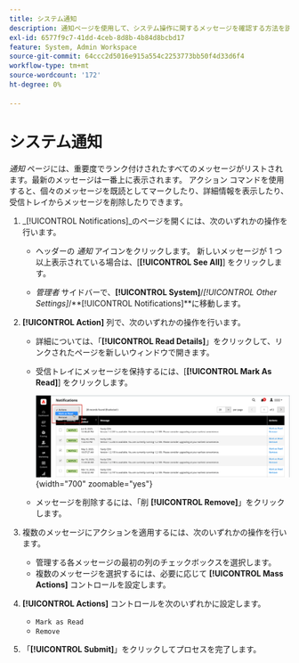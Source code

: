 ```yaml
---
title: システム通知
description: 通知ページを使用して、システム操作に関するメッセージを確認する方法を説明します。
exl-id: 6577f9c7-41dd-4ceb-8d8b-4b84d8bcbd17
feature: System, Admin Workspace
source-git-commit: 64ccc2d5016e915a554c2253773bb50f4d33d6f4
workflow-type: tm+mt
source-wordcount: '172'
ht-degree: 0%

---
```


# システム通知

_通知_ ページには、重要度でランク付けされたすべてのメッセージがリストされます。最新のメッセージは一番上に表示されます。 アクション コマンドを使用すると、個々のメッセージを既読としてマークしたり、詳細情報を表示したり、受信トレイからメッセージを削除したりできます。

1. _[!UICONTROL Notifications]_のページを開くには、次のいずれかの操作を行います。

   - ヘッダーの _通知_ アイコンをクリックします。 新しいメッセージが 1 つ以上表示されている場合は、[**[!UICONTROL See All]**] をクリックします。

   - _管理者_ サイドバーで、**[!UICONTROL System]**/_[!UICONTROL Other Settings]_/**[!UICONTROL Notifications]**に移動します。

1. **[!UICONTROL Action]** 列で、次のいずれかの操作を行います。

   - 詳細については、「**[!UICONTROL Read Details]**」をクリックして、リンクされたページを新しいウィンドウで開きます。

   - 受信トレイにメッセージを保持するには、[**[!UICONTROL Mark As Read]**] をクリックします。

     ![ 管理者 – 通知 ](./assets/admin-notifications-mark-as-read.png){width="700" zoomable="yes"}

   - メッセージを削除するには、「削 **[!UICONTROL Remove]**」をクリックします。

1. 複数のメッセージにアクションを適用するには、次のいずれかの操作を行います。

   - 管理する各メッセージの最初の列のチェックボックスを選択します。
   - 複数のメッセージを選択するには、必要に応じて **[!UICONTROL Mass Actions]** コントロールを設定します。

1. **[!UICONTROL Actions]** コントロールを次のいずれかに設定します。

   - `Mark as Read`
   - `Remove`

1. 「**[!UICONTROL Submit]**」をクリックしてプロセスを完了します。
